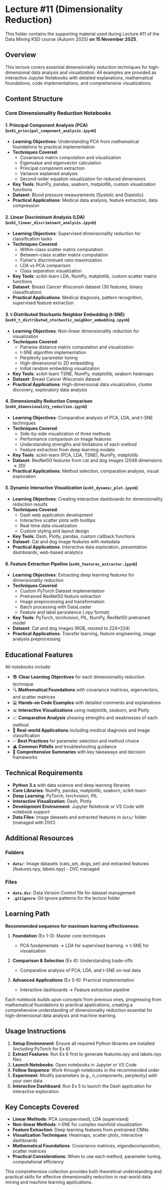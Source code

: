 # Lecture #11 (Dimensionality Reduction)

This folder contains the supporting material used during Lecture #11 of the Data Mining KSD course (Autumn 2025) **on 15 November 2025**.

## Overview

This lecture covers essential dimensionality reduction techniques for high-dimensional data analysis and visualization. All examples are provided as interactive Jupyter Notebooks with detailed explanations, mathematical foundations, code implementations, and comprehensive visualizations.

## Content Structure

### Core Dimensionality Reduction Notebooks

#### 1. **Principal Component Analysis (PCA)** (`ex01_principal_component_analysis.ipynb`)

- **Learning Objectives**: Understanding PCA from mathematical foundations to practical implementation
- **Techniques Covered**:
  - Covariance matrix computation and visualization
  - Eigenvalue and eigenvector calculation
  - Principal component extraction
  - Variance explained analysis
  - Second-order equation visualization for reduced dimensions
- **Key Tools**: NumPy, pandas, seaborn, matplotlib, custom visualization functions
- **Dataset**: Blood pressure measurements (Systolic and Diastolic)
- **Practical Applications**: Medical data analysis, feature extraction, data compression

#### 2. **Linear Discriminant Analysis (LDA)** (`ex02_linear_discriminant_analysis.ipynb`)

- **Learning Objectives**: Supervised dimensionality reduction for classification tasks
- **Techniques Covered**:
  - Within-class scatter matrix computation
  - Between-class scatter matrix computation
  - Fisher's discriminant ratio maximization
  - LDA vs PCA comparison
  - Class separation visualization
- **Key Tools**: scikit-learn LDA, NumPy, matplotlib, custom scatter matrix functions
- **Dataset**: Breast Cancer Wisconsin dataset (30 features, binary classification)
- **Practical Applications**: Medical diagnosis, pattern recognition, supervised feature extraction

#### 3. **t-Distributed Stochastic Neighbor Embedding (t-SNE)** (`ex03_t_distributed_stochastic_neighbor_embedding.ipynb`)

- **Learning Objectives**: Non-linear dimensionality reduction for visualization
- **Techniques Covered**:
  - Pairwise distance matrix computation and visualization
  - t-SNE algorithm implementation
  - Perplexity parameter tuning
  - High-dimensional to 2D embedding
  - Initial random embedding visualization
- **Key Tools**: scikit-learn TSNE, NumPy, matplotlib, seaborn heatmaps
- **Dataset**: Breast Cancer Wisconsin dataset
- **Practical Applications**: High-dimensional data visualization, cluster discovery, exploratory data analysis

#### 4. **Dimensionality Reduction Comparison** (`ex04_dimensionality_reduction.ipynb`)

- **Learning Objectives**: Comparative analysis of PCA, LDA, and t-SNE techniques
- **Techniques Covered**:
  - Side-by-side visualization of three methods
  - Performance comparison on image features
  - Understanding strengths and limitations of each method
  - Feature extraction from deep learning models
- **Key Tools**: scikit-learn (PCA, LDA, TSNE), NumPy, matplotlib
- **Dataset**: ResNet50 features from cat and dog images (2048 dimensions → 2D)
- **Practical Applications**: Method selection, comparative analysis, visual exploration

#### 5. **Dynamic Interactive Visualization** (`ex05_dynamic_plot.ipynb`)

- **Learning Objectives**: Creating interactive dashboards for dimensionality reduction results
- **Techniques Covered**:
  - Dash web application development
  - Interactive scatter plots with tooltips
  - Real-time data visualization
  - Custom styling and layout design
- **Key Tools**: Dash, Plotly, pandas, custom callback functions
- **Dataset**: Cat and dog image features with metadata
- **Practical Applications**: Interactive data exploration, presentation dashboards, web-based analytics

#### 6. **Feature Extraction Pipeline** (`ex06_features_extractor.ipynb`)

- **Learning Objectives**: Extracting deep learning features for dimensionality reduction
- **Techniques Covered**:
  - Custom PyTorch Dataset implementation
  - Pretrained ResNet50 feature extraction
  - Image preprocessing and transformation
  - Batch processing with DataLoader
  - Feature and label persistence (.npy format)
- **Key Tools**: PyTorch, torchvision, PIL, NumPy, ResNet50 pretrained model
- **Dataset**: Cat and dog images (RGB, resized to 224×224)
- **Practical Applications**: Transfer learning, feature engineering, image analysis preprocessing

## Educational Features

All notebooks include:

- 📚 **Clear Learning Objectives** for each dimensionality reduction technique
- 🔍 **Mathematical Foundations** with covariance matrices, eigenvectors, and scatter matrices
- 💻 **Hands-on Code Examples** with detailed comments and explanations
- 📊 **Interactive Visualizations** using matplotlib, seaborn, and Plotly
- 📈 **Comparative Analysis** showing strengths and weaknesses of each method
- 🎯 **Real-world Applications** including medical diagnosis and image classification
- ✅ **Best Practices** for parameter selection and method choice
- ⚠️ **Common Pitfalls** and troubleshooting guidance
- 📝 **Comprehensive Summaries** with key takeaways and decision frameworks

## Technical Requirements

- **Python 3.x** with data science and deep learning libraries
- **Core Libraries**: NumPy, pandas, matplotlib, seaborn, scikit-learn
- **Deep Learning**: PyTorch, torchvision, PIL
- **Interactive Visualization**: Dash, Plotly
- **Development Environment**: Jupyter Notebook or VS Code with notebook support
- **Data Files**: Image datasets and extracted features in `data/` folder (managed with DVC)

## Additional Resources

### Folders

- **`data/`**: Image datasets (cats_set, dogs_set) and extracted features (features.npy, labels.npy) - DVC managed

### Files

- **`data.dvc`**: Data Version Control file for dataset management
- **`.gitignore`**: Git ignore patterns for the lecture folder

## Learning Path

**Recommended sequence for maximum learning effectiveness:**

1. **Foundation** (Ex 1-3): Master core techniques

   - PCA fundamentals → LDA for supervised learning → t-SNE for visualization

2. **Comparison & Selection** (Ex 4): Understanding trade-offs

   - Comparative analysis of PCA, LDA, and t-SNE on real data

3. **Advanced Applications** (Ex 5-6): Practical implementation
   - Interactive dashboards → Feature extraction pipeline

Each notebook builds upon concepts from previous ones, progressing from mathematical foundations to practical applications, creating a comprehensive understanding of dimensionality reduction essential for high-dimensional data analysis and machine learning.

## Usage Instructions

1. **Setup Environment**: Ensure all required Python libraries are installed (including PyTorch for Ex 6)
2. **Extract Features**: Run Ex 6 first to generate features.npy and labels.npy files
3. **Launch Notebooks**: Open notebooks in Jupyter or VS Code
4. **Follow Sequence**: Work through notebooks in the recommended order
5. **Experiment**: Modify parameters (e.g., n_components, perplexity) with your own data
6. **Interactive Dashboard**: Run Ex 5 to launch the Dash application for interactive exploration

## Key Concepts Covered

- **Linear Methods**: PCA (unsupervised), LDA (supervised)
- **Non-linear Methods**: t-SNE for complex manifold visualization
- **Feature Extraction**: Deep learning features from pretrained CNNs
- **Visualization Techniques**: Heatmaps, scatter plots, interactive dashboards
- **Mathematical Foundations**: Covariance matrices, eigendecomposition, scatter matrices
- **Practical Considerations**: When to use each method, parameter tuning, computational efficiency

This comprehensive collection provides both theoretical understanding and practical skills for effective dimensionality reduction in real-world data mining and machine learning applications.
